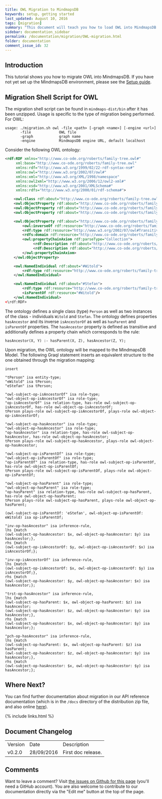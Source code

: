 ```yaml
---
title: OWL Migration to MindmapsDB
keywords: setup, getting started
last_updated: August 10, 2016
tags: [migration]
summary: "This document will teach you how to load OWL into MindmapsDB."
sidebar: documentation_sidebar
permalink: /documentation/migration/OWL-migration.html
folder: documentation
comment_issue_id: 32
---
```


## Introduction
This tutorial shows you how to migrate OWL into MindmapsDB. If you have not yet set up the MindmapsDB environment, please see the [Setup guide](../get-started/setup-guide.html).

## Migration Shell Script for OWL
The migration shell script can be found in `mindmaps-dist/bin` after it has been unzipped. Usage is specific to the type of migration being performed. For OWL:

```
usage: ./migration.sh owl -file <path> [-graph <name>] [-engine <url>]
       -file             OWL file
       -graph            graph name
       -engine           MindmapsDB engine URL, default localhost
```

<!--When you have read the following, you may find our extended example of [OWL migration](../examples/OWL-migration.html) useful.-->

Consider the following OWL ontology:

```xml
<rdf:RDF xmlns="http://www.co-ode.org/roberts/family-tree.owl#"
     xml:base="http://www.co-ode.org/roberts/family-tree.owl"
     xmlns:rdf="http://www.w3.org/1999/02/22-rdf-syntax-ns#"
     xmlns:owl="http://www.w3.org/2002/07/owl#"
     xmlns:xml="http://www.w3.org/XML/1998/namespace"
     xmlns:owl2xml="http://www.w3.org/2006/12/owl2-xml#"
     xmlns:xsd="http://www.w3.org/2001/XMLSchema#"
     xmlns:rdfs="http://www.w3.org/2000/01/rdf-schema#">

    <owl:Class rdf:about="http://www.co-ode.org/roberts/family-tree.owl#Person"/>
    <owl:ObjectProperty rdf:about="http://www.co-ode.org/roberts/family-tree.owl#isAncestorOf"/>
    <owl:ObjectProperty rdf:about="http://www.co-ode.org/roberts/family-tree.owl#isParentOf"/>
    <owl:ObjectProperty rdf:about="http://www.co-ode.org/roberts/family-tree.owl#hasParent"/>

    <owl:ObjectProperty rdf:about="http://www.co-ode.org/roberts/family-tree.owl#hasAncestor">
        <owl:inverseOf rdf:resource="http://www.co-ode.org/roberts/family-tree.owl#isAncestorOf"/>
        <rdf:type rdf:resource="http://www.w3.org/2002/07/owl#TransitiveProperty"/>
        <rdfs:domain rdf:resource="http://www.co-ode.org/roberts/family-tree.owl#Person"/>
        <owl:propertyChainAxiom rdf:parseType="Collection">
             <rdf:Description rdf:about="http://www.co-ode.org/roberts/family-tree.owl#hasParent"/>
             <rdf:Description rdf:about="http://www.co-ode.org/roberts/family-tree.owl#hasAncestor"/>
        </owl:propertyChainAxiom>
    </owl:ObjectProperty>

    <owl:NamedIndividual rdf:about="#Witold">
        <rdf:type rdf:resource="http://www.co-ode.org/roberts/family-tree.owl#Person"/>
    </owl:NamedIndividual>

    <owl:NamedIndividual rdf:about="#Stefan">
        <rdf:type rdf:resource="http://www.co-ode.org/roberts/family-tree.owl#Person"/>
        <isParentOf rdf:resource="#Witold"/>
    </owl:NamedIndividual>
<\rdf:RDF>
```

The ontology defines a single class (type) `Person` as well as two instances of the class - individuals `Witold` and `Stefan`. The ontology defines properties `hasAncestor` and its inverse `isAncestorOf` as well as `hasParent` and `isParentOf` properties. The `hasAncestor` property is defined as transitive and additionally defines a property chain which corresponds to the rule:

```
hasAncestor(X, Y) :- hasParent(X, Z), hasAncestor(Z, Y);
```

Upon migration, the OWL ontology will be mapped to the MindmapsDB Model. The following Graql statement inserts an equivalent structure to the one obtained through the migration mapping:

```graql
insert

"tPerson" isa entity-type;
"eWitold" isa tPerson;
"eStefan" isa tPerson;

"owl-subject-op-isAncestorOf" isa role-type;
"owl-object-op-isAncestorOf" isa role-type;
"op-isAncestorOf" isa relation-type, has-role owl-subject-op-isAncestorOf, has-role owl-object-op-isAncestorOf;
tPerson plays-role owl-subject-op-isAncestorOf, plays-role owl-object-op-isAncestorOf;

"owl-subject-op-hasAncestor" isa role-type;
"owl-object-op-hasAncestor" isa role-type;
"op-hasAncestor" isa relation-type, has-role owl-subject-op-hasAncestor, has-role owl-object-op-hasAncestor;
tPerson plays-role owl-subject-op-hasAncestor, plays-role owl-object-op-hasAncestor;

"owl-subject-op-isParentOf" isa role-type;
"owl-object-op-isParentOf" isa role-type;
"op-isParentOf" isa relation-type, has-role owl-subject-op-isParentOf, has-role owl-object-op-isParentOf;
tPerson plays-role owl-subject-op-isParentOf, plays-role owl-object-op-isParentOf;

"owl-subject-op-hasParent" isa role-type;
"owl-object-op-hasParent" isa role-type;
"op-hasParent" isa relation-type, has-role owl-subject-op-hasParent, has-role owl-object-op-hasParent;
tPerson plays-role owl-subject-op-hasParent, plays-role owl-object-op-hasParent;

(owl-subject-op-isParentOf: 'eStefan', owl-object-op-isParentOf: eWitold) isa op-isParentOf;

"inv-op-hasAncestor" isa inference-rule,
lhs {match
(owl-subject-op-hasAncestor: $x, owl-object-op-hasAncestor: $y) isa hasAncestor;},
rhs {match
(owl-subject-op-isAncestorOf: $y, owl-object-op-isAncestorOf: $x) isa isAncestorOf;};

"inv-op-isAncestorOf" isa inference-rule,
lhs {match
(owl-subject-op-isAncestorOf: $x, owl-object-op-isAncestorOf: $y) isa isAncestorOf;},
rhs {match
(owl-subject-op-hasAncestor: $y, owl-object-op-hasAncestor: $x) isa hasAncestor;};

"trst-op-hasAncestor" isa inference-rule,
lhs {match
(owl-subject-op-hasParent: $x, owl-object-op-hasParent: $z) isa hasAncestor;
(owl-subject-op-hasAncestor: $z, owl-object-op-hasAncestor: $y) isa hasAncestor;},
rhs {match
(owl-subject-op-hasAncestor: $x, owl-object-op-hasAncestor: $y) isa hasAncestor;};

"pch-op-hasAncestor" isa inference-rule,
lhs {match
(owl-subject-op-hasParent: $x, owl-object-op-hasParent: $z) isa hasParent;
(owl-subject-op-hasAncestor: $z, owl-object-op-hasAncestor: $y) isa hasAncestor;},
rhs {match
(owl-subject-op-hasAncestor: $x, owl-object-op-hasAncestor: $y) isa hasAncestor;};
```

## Where Next?
You can find further documentation about migration in our API reference documentation (which is in the `/docs` directory of the distribution zip file, and also online [here](https://mindmaps.io/pages/api-reference/latest/index.html)).

<!--Please take a look at our examples to further illustrate [SQL migration](../examples/SQL-migration.html) and [OWL migration](../examples/OWL-migration.html).
-->
{% include links.html %}

## Document Changelog  

<table>
    <tr>
        <td>Version</td>
        <td>Date</td>
        <td>Description</td>        
    </tr>
        <tr>
        <td>v0.2.0</td>
        <td>28/09/2016</td>
        <td>First doc release.</td>        
    </tr>

</table>

## Comments
Want to leave a comment? Visit <a href="https://github.com/mindmapsdb/docs/issues/32" target="_blank">the issues on Github for this page</a> (you'll need a GitHub account). You are also welcome to contribute to our documentation directly via the "Edit me" button at the top of the page.

